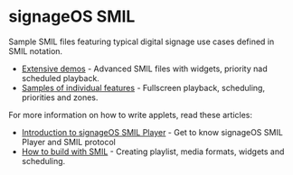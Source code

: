 # signageOS SMIL

Sample SMIL files featuring typical digital signage use cases defined in SMIL notation.

* [Extensive demos](demos) - Advanced SMIL files with widgets, priority nad scheduled playback.
* [Samples of individual features](samples) - Fullscreen playback, scheduling, priorities and zones.

For more information on how to write applets, read these articles:

* [Introduction to signageOS SMIL Player](https://docs.signageos.io/knowledge-base/signageos-smil) - Get to know signageOS SMIL Player and SMIL protocol
* [How to build with SMIL](https://docs.signageos.io/category/smil-docs-guides) - Creating playlist, media formats, widgets and scheduling.